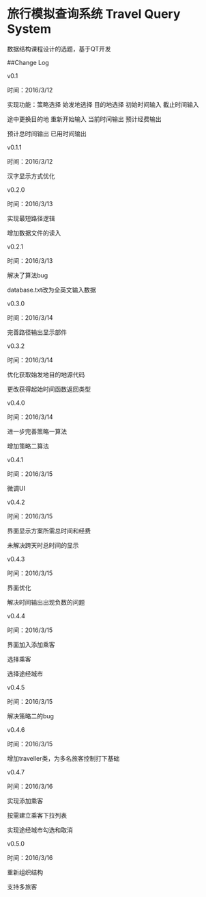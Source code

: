 ﻿# 旅行模拟查询系统 Travel Query System
数据结构课程设计的选题，基于QT开发

##Change Log

v0.1 

时间：2016/3/12

实现功能：策略选择 始发地选择 目的地选择 初始时间输入 截止时间输入

途中更换目的地 重新开始输入 当前时间输出 预计经费输出

预计总时间输出 已用时间输出


v0.1.1

时间：2016/3/12

汉字显示方式优化


v0.2.0

时间：2016/3/13

实现最短路径逻辑

增加数据文件的读入


v0.2.1

时间：2016/3/13

解决了算法bug

database.txt改为全英文输入数据


v0.3.0

时间：2016/3/14

完善路径输出显示部件


v0.3.2

时间：2016/3/14

优化获取始发地目的地源代码

更改获得起始时间函数返回类型


v0.4.0

时间：2016/3/14

进一步完善策略一算法

增加策略二算法


v0.4.1

时间：2016/3/15

微调UI

v0.4.2

时间：2016/3/15

界面显示方案所需总时间和经费

未解决跨天时总时间的显示

v0.4.3

时间：2016/3/15

界面优化

解决时间输出出现负数的问题

v0.4.4

时间：2016/3/15

界面加入添加乘客

选择乘客

选择途经城市

v0.4.5

时间：2016/3/15

解决策略二的bug

v0.4.6

时间：2016/3/15

增加traveller类，为多名旅客控制打下基础

v0.4.7

时间：2016/3/16

实现添加乘客

按需建立乘客下拉列表

实现途经城市勾选和取消

v0.5.0

时间：2016/3/16

重新组织结构

支持多旅客

